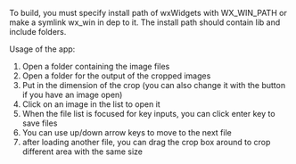 To build, you must specify install path of wxWidgets with WX_WIN_PATH or make a symlink wx_win in dep to it. The install path should contain lib and include folders.

Usage of the app:
1. Open a folder containing the image files
2. Open a folder for the output of the cropped images
3. Put in the dimension of the crop (you can also change it with the button if you have an image open)
4. Click on an image in the list to open it
5. When the file list is focused for key inputs, you can click enter key to save files
6. You can use up/down arrow keys to move to the next file
7. after loading another file, you can drag the crop box around to crop different area with the same size
